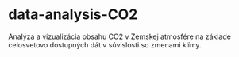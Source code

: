 # data-analysis-CO2
Analýza a vizualizácia obsahu CO2 v Zemskej atmosfére na základe celosvetovo dostupných dát v súvislosti so zmenami klímy.

